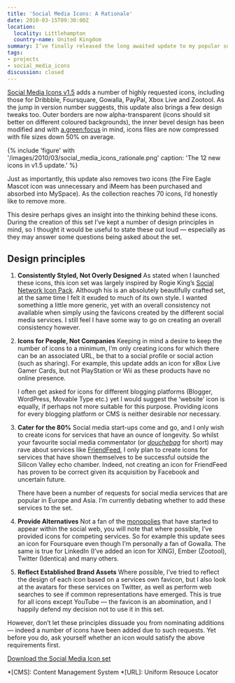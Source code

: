 ```yaml
---
title: 'Social Media Icons: A Rationale'
date: 2010-03-15T09:30:00Z
location:
  locality: Littlehampton
  country-name: United Kingdom
summary: I’ve finally released the long awaited update to my popular social media icon set adding 12 new icons and a few design tweaks for good measure.
tags:
- projects
- social_media_icons
discussion: closed
---
```

[Social Media Icons v1.5][1] adds a number of highly requested icons, including those for Dribbble, Foursquare, Gowalla, PayPal, Xbox Live and Zootool. As the jump in version number suggests, this update also brings a few design tweaks too. Outer borders are now alpha-transparent (icons should sit better on different coloured backgrounds), the inner bevel design has been modified and with [a.green:focus][2] in mind, icons files are now compressed with file sizes down 50% on average.

{% include 'figure' with '/images/2010/03/social_media_icons_rationale.png'
  caption: 'The 12 new icons in v1.5 update.'
%}

Just as importantly, this update also removes two icons (the Fire Eagle Mascot icon was unnecessary and iMeem has been purchased and absorbed into MySpace). As the collection reaches 70 icons, I’d honestly like to remove more.

This desire perhaps gives an insight into the thinking behind these icons. During the creation of this set I’ve kept a number of design principles in mind, so I thought it would be useful to state these out loud — especially as they may answer some questions being asked about the set.

## Design principles

1. **Consistently Styled, Not Overly Designed**
   As stated when I launched these icons, this icon set was largely inspired by Rogie King’s [Social Network Icon Pack][3]. Although his is an absolutely beautifully crafted set, at the same time I felt it exuded to much of its own style. I wanted something a little more generic, yet with an overall consistency not available when simply using the favicons created by the different social media services. I still feel I have some way to go on creating an overall consistency however.

2. **Icons for People, Not Companies**
   Keeping in mind a desire to keep the number of icons to a minimum, I’m only creating icons for which there can be an associated URL, be that to a social profile or social action (such as sharing). For example, this update adds an icon for xBox Live Gamer Cards, but not PlayStation or Wii as these products have no online presence.

   I often get asked for icons for different blogging platforms (Blogger, WordPress, Movable Type etc.) yet I would suggest the ‘website’ icon is equally, if perhaps not more suitable for this purpose. Providing icons for every blogging platform or CMS is neither desirable nor necessary.

3. **Cater for the 80%**
   Social media start-ups come and go, and I only wish to create icons for services that have an ounce of longevity. So whilst your favourite social media commentator (or *[douchebag][4]* for short) may rave about services like [FriendFeed][5], I only plan to create icons for services that have shown themselves to be successful outside the Silicon Valley echo chamber. Indeed, not creating an icon for FriendFeed has proven to be correct given its acquisition by Facebook and uncertain future.

   There have been a number of requests for social media services that are popular in Europe and Asia. I’m currently debating whether to add these services to the set.

4. **Provide Alternatives**
   Not a fan of the [monopolies][6] that have started to appear within the social web, you will note that where possible, I’ve provided icons for competing services. So for example this update sees an icon for Foursquare even though I’m personally a fan of Gowalla. The same is true for LinkedIn (I’ve added an icon for XING), Ember (Zootool), Twitter (Identica) and many others.

5. **Reflect Established Brand Assets**
   Where possible, I’ve tried to reflect the design of each icon based on a services own favicon, but I also look at the avatars for these services on Twitter, as well as perform web searches to see if common representations have emerged. This is true for all icons except YouTube — the favicon is an abomination, and I happily defend my decision not to use it in this set.

However, don’t let these principles dissuade you from nominating additions — indeed a number of icons have been added due to such requests. Yet before you do, ask yourself whether an icon would satisfy the above requirements first.

[Download the Social Media Icon set][7]

[1]: /2009/06/social_media_icons
[2]: http://agreenfocus.paulrobertlloyd.com
[3]: http://www.komodomedia.com/blog/2009/06/social-network-icon-pack/
[4]: http://ismikearringtonadick.com/
[5]: http://friendfeed.com/
[6]: https://www.facebook.com/
[7]: /2009/06/social_media_icons

*[CMS]: Content Management System
*[URL]: Uniform Resouce Locator
